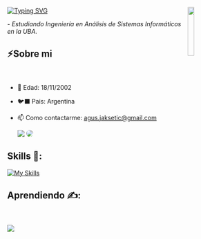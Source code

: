 <a href="https://git.io/typing-svg"><img src="https://readme-typing-svg.demolab.com?font=Fira+Code&duration=3000&pause=1000&color=6000F7&center=true&vCenter=true&multiline=true&repeat=false&width=435&separator=%3C&lines=String+nombre+%3D+%22Agustin+Jaksetic%22;" alt="Typing SVG" /></a>
<sup>
  <img src="https://media.tenor.com/q-wX4gUsJjgAAAAi/league-of-legends-viktor.gif"  width="17%" align="right" />
</sup>

 <p>- <i>Estudiando Ingeniería en Análisis de Sistemas Informáticos en la UBA.</i></p>

## ⚡Sobre mi
</br>

- 🌱 Edad: 18/11/2002
- 🐦‍⬛ Pais: Argentina
- 📫 Como contactarme: agus.jaksetic@gmail.com
  
  <div align="left"> 
  <a href="https://www.instagram.com/agusspium/" target="_blank"> <img src="https://img.shields.io/badge/-Instagram-%23E4405F?style=for-the-badge&logo=instagram&logoColor=white"></a>
  <a href="https://www.linkedin.com/in/agustin-jaksetic-56907a24a/" target="_blank"><img src="https://img.shields.io/badge/-LinkedIn-%230077B5?style=for-the-badge&logo=linkedin&logoColor=white" style="border-radius: 20px" target="_blank"></a> 
  </div>  
  
## Skills 🥇:

<p align="left">
  <a href="https://skillicons.dev">
    <img src="https://skillicons.dev/icons?i=java,py,js,css,html,git,mysql,idea" alt="My Skills" />
  </a>
</p>
 
## Aprendiendo ✍️:

</br>

<p align="left">
  <a href="https://skillicons.dev">
    <img src="https://skillicons.dev/icons?i=spring,react,docker,ts,dotnet" />
  </a>
</p>
